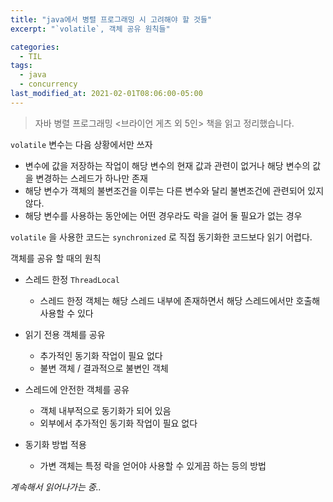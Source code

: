 ```yaml
---
title: "java에서 병렬 프로그래밍 시 고려해야 할 것들"
excerpt: "`volatile`, 객체 공유 원칙들"

categories:
  - TIL
tags:
  - java
  - concurrency
last_modified_at: 2021-02-01T08:06:00-05:00
---
```


> 자바 병렬 프로그래밍 <브라이언 게츠 외 5인> 책을 읽고 정리했습니다.

`volatile` 변수는 다음 상황에서만 쓰자

- 변수에 값을 저장하는 작업이 해당 변수의 현재 값과 관련이 없거나 해당 변수의 값을 변경하는 스레드가 하나만 존재
- 해당 변수가 객체의 불변조건을 이루는 다른 변수와 달리 불변조건에 관련되어 있지 않다.
- 해당 변수를 사용하는 동안에는 어떤 경우라도 락을 걸어 둘 필요가 없는 경우

`volatile` 을 사용한 코드는 `synchronized` 로 직접 동기화한 코드보다 읽기 어렵다. 



객체를 공유 할 때의 원칙

- 스레드 한정 `ThreadLocal`

  - 스레드 한정 객체는 해당 스레드 내부에 존재하면서 해당 스레드에서만 호출해 사용할 수 있다

- 읽기 전용 객체를 공유

  - 추가적인 동기화 작업이 필요 없다
  - 불변 객체 / 결과적으로 불변인 객체

- 스레드에 안전한 객체를 공유

  - 객체 내부적으로 동기화가 되어 있음
  - 외부에서 추가적인 동기화 작업이 필요 없다

- 동기화 방법 적용

  - 가변 객체는 특정 락을 얻어야 사용할 수 있게끔 하는 등의 방법

  

*계속해서 읽어나가는 중..*